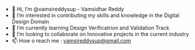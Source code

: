 - 👋 Hi, I’m @vamsireddysup - Vamsidhar Reddy
- 👀 I’m interested in contributing my skills and knowledge in the Digital Design Domain
- 🌱 I’m currently learning Design Verificatrion and Validation Track
- 💞️ I’m looking to collaborate on Innovative projects in the current industry
- 📫 How o reach me : vamsireddysup@gmail.com

<!---
vamsireddysup/vamsireddysup is a ✨ special ✨ repository because its `README.md` (this file) appears on your GitHub profile.
You can click the Preview link to take a look at your changes.
--->
